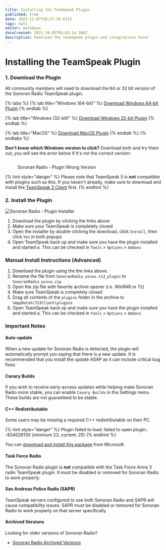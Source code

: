 ```yaml
---
title: Installing the TeamSpeak Plugin
published: true
date: 2023-12-07T20:27:58.631Z
tags: null
editor: markdown
dateCreated: 2021-10-05T05:02:14.308Z
description: Download the TeamSpeak plugin and integrations here!
---
```


# Installing the TeamSpeak Plugin

### 1. Download the Plugin

All community members will need to download the 64 or 32 bit version of the Sonoran Radio TeamSpeak plugin.

{% tabs %}
{% tab title="Windows (64-bit)" %}
[Download Windows 64-bit Plugin](https://download.sonoransoftware.com/sonoranradio/archive/SonoranRadio\_win64.ts3\_plugin)
{% endtab %}

{% tab title="Windows (32-bit)" %}
[Download Windows 32-bit Plugin](https://download.sonoransoftware.com/sonoranradio/archive/SonoranRadio\_win32.ts3\_plugin)
{% endtab %}

{% tab title="MacOS" %}
[Download MacOS Plugin](https://download.sonoransoftware.com/sonoranradio/archive/SonoranRadio\_macos.ts3\_plugin)
{% endtab %}
{% endtabs %}

**Don't know which Windows version to click?** Download both and try them out, you will see the error below if it's not the correct version:&#x20;

<figure><img src="https://i.imgur.com/Okf4oUS.png" alt=""><figcaption><p>Sonoran Radio - Plugin Wrong Version</p></figcaption></figure>

{% hint style="danger" %}
Please note that TeamSpeak 5 is **not** compatible with plugins such as this. If you haven't already, make sure to download and install the [TeamSpeak 3 Client](https://teamspeak.com/en/downloads/#ts3client) first.
{% endhint %}

### 2. Install the Plugin

![Sonoran Radio - Plugin Installer](https://i.imgur.com/xktrfnX.png)

1. Download the plugin by clicking the links above
2. Make sure your TeamSpeak is completely closed
3. Open the installer by double-clicking the download, click `Install`, then click `Yes` in both popups
4. Open TeamSpeak back up and make sure you have the plugin installed and started a. This can be checked in `Tools` > `Options` > `Addons`

### Manual Install Instructions (Advanced)

1. Download the plugin using the the links above.
2. Rename the file from `SonoranRadio_winxx.ts3_plugin` to `SonoranRadio_winxx.zip`
3. Open the zip file with favorite archive opener (i.e. WinRAR or 7z)
4. Make sure TeamSpeak is completely closed
5. Drag all contents of the `plugins` folder in the archive to `%AppData%\TS3Client\plugins`
6. Open TeamSpeak back up and make sure you have the plugin installed and started a. This can be checked in `Tools` > `Options` > `Addons`

### Important Notes

#### Auto-update

When a new update for Sonoran Radio is detected, the plugin will automatically prompt you saying that there is a new update. It is recommended that you install the update ASAP as it can include critical bug fixes.

#### Canary Builds

If you wish to receive early-access updates while helping make Sonoran Radio more stable, you can enable `Canary Builds` in the Settings menu. These builds are not guaranteed to be stable.

#### C++ Redistributable

Some users may be missing a required C++ redistributable on their PC.

{% hint style="danger" %}
Plugin failed to load: failed to open plugin.: -834026130 (minimum 23, current: 25)
{% endhint %}

You can [download and install this package](https://aka.ms/vs/16/release/vc\_redist.x64.exe) from Microsoft.

#### Task Force Radio

The Sonoran Radio plugin is **not** compatible with the Task Force Arma 3 radio TeamSpeak plugin. It must be disabled or removed for Sonoran Radio to work properly.

#### San Andreas Police Radio (SAPR)

TeamSpeak servers configured to use both Sonoran Radio and SAPR will cause compatibility issues. SAPR must be disabled or removed for Sonoran Radio to work properly on that server specifically.

#### Archived Versions

Looking for older versions of Sonoran Radio?

* [Sonoran Radio Archived Versions](../../other/archive-downloads.md)
